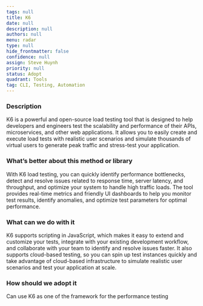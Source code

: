 ```yaml
---
tags: null
title: K6
date: null
description: null
authors: null
menu: radar
type: null
hide_frontmatter: false
confidence: null
assign: Steve Huynh
priority: null
status: Adopt
quadrant: Tools
tag: CLI, Testing, Automation
---
```


<!-- table_of_contents 33716ce5-2e6d-4369-be1c-12f7c89d46b7 -->

### Description
K6 is a powerful and open-source load testing tool that is designed to help developers and engineers test the scalability and performance of their APIs, microservices, and other web applications. It allows you to easily create and execute load tests with realistic user scenarios and simulate thousands of virtual users to generate peak traffic and stress-test your application.

### What’s better about this method or library
With K6 load testing, you can quickly identify performance bottlenecks, detect and resolve issues related to response time, server latency, and throughput, and optimize your system to handle high traffic loads. The tool provides real-time metrics and friendly UI dashboards to help you monitor test results, identify anomalies, and optimize test parameters for optimal performance.

### What can we do with it
K6 supports scripting in JavaScript, which makes it easy to extend and customize your tests, integrate with your existing development workflow, and collaborate with your team to identify and resolve issues faster. It also supports cloud-based testing, so you can spin up test instances quickly and take advantage of cloud-based infrastructure to simulate realistic user scenarios and test your application at scale.

### How should we adopt it
Can use K6 as one of the framework for the performance testing

<!-- child_database 9426be5e-dc1d-4095-92c6-362158a144ba -->
